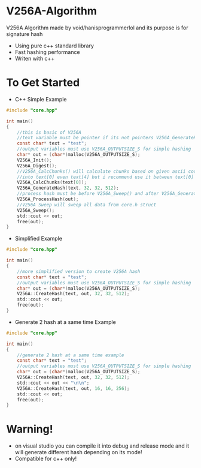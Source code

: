 # V256A-Algorithm
V256A Algorithm made by void/hanisprogrammerlol and its purpose is for signature hash

- Using pure c++ standard library
- Fast hashing performance
- Writen with c++

# To Get Started
- C++ Simple Example
```c
#include "core.hpp"

int main()
{
    //this is basic of V256A
    //text variable must be pointer if its not pointers V256A_GenerateHash will not work
    const char* text = "test";
    //output variables must use V256A_OUTPUTSIZE_S for simple hashing
    char* out = (char*)malloc(V256A_OUTPUTSIZE_S);
    V256A_Init();
    V256A_Digest();
    //V256A_CalcChunks() will calculate chunks based on given ascii codes you can modify it
    //into text[0] even text[4] but i recommend use it between text[0] and text[1]
    V256A_CalcChunks(text[0]);
    V256A_GenerateHash(text, 32, 32, 512);
    //process hash must be before V256A_Sweep() and after V256A_GenerateHash() function
    V256A_ProcessHash(out);
    //V256A Sweep will sweep all data from core.h struct
    V256A_Sweep();
    std::cout << out;
    free(out);
}
```
- Simplified Example
```c
#include "core.hpp"

int main()
{
    //more simplified version to create V256A hash
    const char* text = "test";
    //output variables must use V256A_OUTPUTSIZE_S for simple hashing
    char* out = (char*)malloc(V256A_OUTPUTSIZE_S);
    V256A::CreateHash(text, out, 32, 32, 512);
    std::cout << out; 
    free(out);
}
```

- Generate 2 hash at a same time Example
```c
#include "core.hpp"

int main()
{
    //generate 2 hash at a same time example
    const char* text = "test";
    //output variables must use V256A_OUTPUTSIZE_S for simple hashing
    char* out = (char*)malloc(V256A_OUTPUTSIZE_S);
    V256A::CreateHash(text, out, 32, 32, 512);
    std::cout << out << "\n\n";
    V256A::CreateHash(text, out, 16, 16, 256);
    std::cout << out;
    free(out);
}
```

# Warning!
- on visual studio you can compile it into debug and release mode and it will generate different hash depending on its mode!
- Compatible for c++ only!
